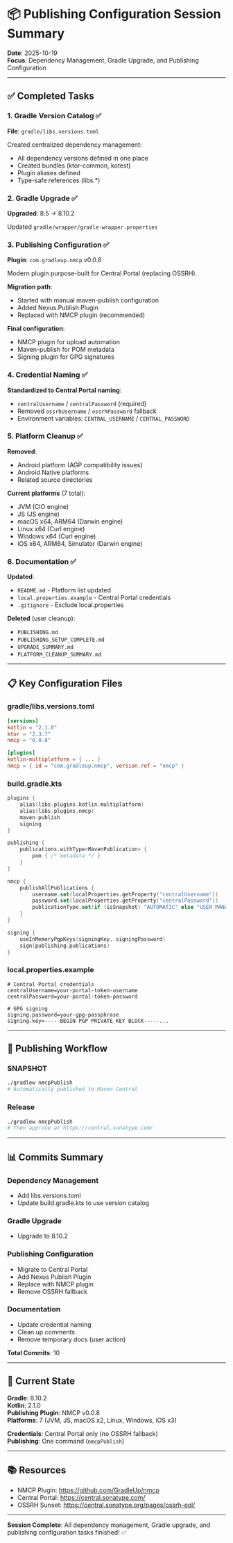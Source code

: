 # 📦 Publishing Configuration Session Summary

**Date**: 2025-10-19  
**Focus**: Dependency Management, Gradle Upgrade, and Publishing Configuration

---

## ✅ Completed Tasks

### 1. Gradle Version Catalog ✅

**File**: `gradle/libs.versions.toml`

Created centralized dependency management:
- All dependency versions defined in one place
- Created bundles (ktor-common, kotest)
- Plugin aliases defined
- Type-safe references (libs.*)

### 2. Gradle Upgrade ✅

**Upgraded**: 8.5 → 8.10.2

Updated `gradle/wrapper/gradle-wrapper.properties`

### 3. Publishing Configuration ✅

**Plugin**: `com.gradleup.nmcp` v0.0.8

Modern plugin purpose-built for Central Portal (replacing OSSRH).

**Migration path**:
- Started with manual maven-publish configuration
- Added Nexus Publish Plugin
- Replaced with NMCP plugin (recommended)

**Final configuration**:
- NMCP plugin for upload automation
- Maven-publish for POM metadata
- Signing plugin for GPG signatures

### 4. Credential Naming ✅

**Standardized to Central Portal naming**:
- `centralUsername` / `centralPassword` (required)
- Removed `ossrhUsername` / `ossrhPassword` fallback
- Environment variables: `CENTRAL_USERNAME` / `CENTRAL_PASSWORD`

### 5. Platform Cleanup ✅

**Removed**:
- Android platform (AGP compatibility issues)
- Android Native platforms
- Related source directories

**Current platforms** (7 total):
- JVM (CIO engine)
- JS (JS engine)
- macOS x64, ARM64 (Darwin engine)
- Linux x64 (Curl engine)
- Windows x64 (Curl engine)
- iOS x64, ARM64, Simulator (Darwin engine)

### 6. Documentation ✅

**Updated**:
- `README.md` - Platform list updated
- `local.properties.example` - Central Portal credentials
- `.gitignore` - Exclude local.properties

**Deleted** (user cleanup):
- `PUBLISHING.md`
- `PUBLISHING_SETUP_COMPLETE.md`
- `UPGRADE_SUMMARY.md`
- `PLATFORM_CLEANUP_SUMMARY.md`

---

## 📋 Key Configuration Files

### gradle/libs.versions.toml
```toml
[versions]
kotlin = "2.1.0"
ktor = "2.3.7"
nmcp = "0.0.8"

[plugins]
kotlin-multiplatform = { ... }
nmcp = { id = "com.gradleup.nmcp", version.ref = "nmcp" }
```

### build.gradle.kts
```kotlin
plugins {
    alias(libs.plugins.kotlin.multiplatform)
    alias(libs.plugins.nmcp)
    maven-publish
    signing
}

publishing {
    publications.withType<MavenPublication> {
        pom { /* metadata */ }
    }
}

nmcp {
    publishAllPublications {
        username.set(localProperties.getProperty("centralUsername"))
        password.set(localProperties.getProperty("centralPassword"))
        publicationType.set(if (isSnapshot) "AUTOMATIC" else "USER_MANAGED")
    }
}

signing {
    useInMemoryPgpKeys(signingKey, signingPassword)
    sign(publishing.publications)
}
```

### local.properties.example
```properties
# Central Portal credentials
centralUsername=your-portal-token-username
centralPassword=your-portal-token-password

# GPG signing
signing.password=your-gpg-passphrase
signing.key=-----BEGIN PGP PRIVATE KEY BLOCK-----...
```

---

## 🚀 Publishing Workflow

### SNAPSHOT
```bash
./gradlew nmcpPublish
# Automatically published to Maven Central
```

### Release
```bash
./gradlew nmcpPublish
# Then approve at https://central.sonatype.com/
```

---

## 📊 Commits Summary

### Dependency Management
- Add libs.versions.toml
- Update build.gradle.kts to use version catalog

### Gradle Upgrade
- Upgrade to 8.10.2

### Publishing Configuration
- Migrate to Central Portal
- Add Nexus Publish Plugin
- Replace with NMCP plugin
- Remove OSSRH fallback

### Documentation
- Update credential naming
- Clean up comments
- Remove temporary docs (user action)

**Total Commits**: 10

---

## 🎯 Current State

**Gradle**: 8.10.2  
**Kotlin**: 2.1.0  
**Publishing Plugin**: NMCP v0.0.8  
**Platforms**: 7 (JVM, JS, macOS x2, Linux, Windows, iOS x3)  

**Credentials**: Central Portal only (no OSSRH fallback)  
**Publishing**: One command (`nmcpPublish`)  

---

## 📚 Resources

- NMCP Plugin: https://github.com/GradleUp/nmcp
- Central Portal: https://central.sonatype.com/
- OSSRH Sunset: https://central.sonatype.org/pages/ossrh-eol/

---

**Session Complete**: All dependency management, Gradle upgrade, and publishing configuration tasks finished! ✅
